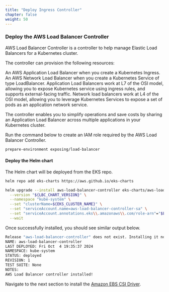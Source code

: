 ```yaml
---
title: "Deploy Ingress Controller"
chapter: false
weight: 50
---
```


### Deploy the AWS Load Balancer Controller

AWS Load Balancer Controller is a controller to help manage Elastic Load Balancers for a Kubernetes cluster.

The controller can provision the following resources:

An AWS Application Load Balancer when you create a Kubernetes Ingress.
An AWS Network Load Balancer when you create a Kubernetes Service of type LoadBalancer.
Application Load Balancers work at L7 of the OSI model, allowing you to expose Kubernetes service using ingress rules, and supports external-facing traffic. Network load balancers work at L4 of the OSI model, allowing you to leverage Kubernetes Services to expose a set of pods as an application network service.

The controller enables you to simplify operations and save costs by sharing an Application Load Balancer across multiple applications in your Kubernetes cluster.

Run the command below to create an IAM role required by the AWS Load Balancer Controller.

```sh
prepare-environment exposing/load-balancer
```


#### Deploy the Helm chart

The Helm chart will be deployed from the EKS repo.

```bash
helm repo add eks-charts https://aws.github.io/eks-charts

helm upgrade --install aws-load-balancer-controller eks-charts/aws-load-balancer-controller \
  --version "${LBC_CHART_VERSION}" \
  --namespace "kube-system" \
  --set "clusterName=${EKS_CLUSTER_NAME}" \
  --set "serviceAccount.name=aws-load-balancer-controller-sa" \
  --set "serviceAccount.annotations.eks\\.amazonaws\\.com/role-arn"="$LBC_ROLE_ARN" \
  --wait
```

Once successfully installed, you should see similar output below.

```bash
Release "aws-load-balancer-controller" does not exist. Installing it now.
NAME: aws-load-balancer-controller
LAST DEPLOYED: Fri Oct  4 19:35:37 2024
NAMESPACE: kube-system
STATUS: deployed
REVISION: 1
TEST SUITE: None
NOTES:
AWS Load Balancer controller installed!
```

Navigate to the next section to install the [Amazon EBS CSI Driver](13_2_ebs_csi_driver.html).

